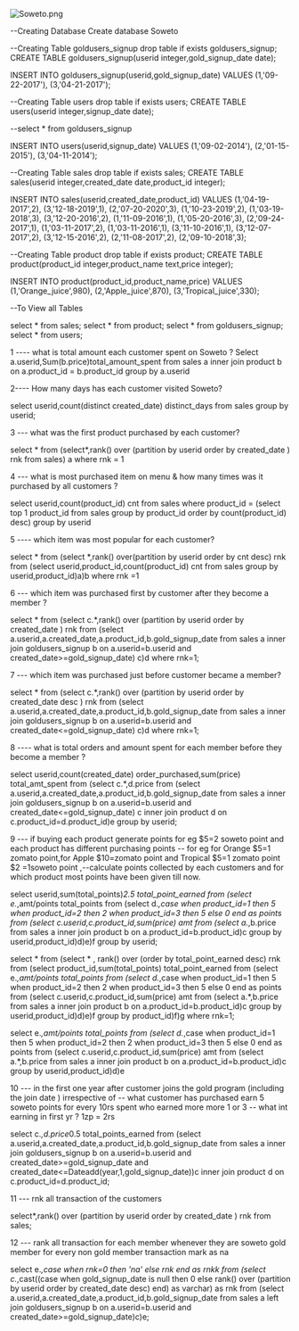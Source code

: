
![Soweto.png](https://github.com/osinachi-david/SOWETO-ANALYSIS/blob/main/Soweto.png)


--Creating Database
Create database Soweto

--Creating Table goldusers_signup
drop table if exists goldusers_signup;
CREATE TABLE goldusers_signup(userid integer,gold_signup_date date); 

INSERT INTO goldusers_signup(userid,gold_signup_date) 
 VALUES (1,'09-22-2017'),
(3,'04-21-2017');

--Creating Table users
drop table if exists users;
CREATE TABLE users(userid integer,signup_date date); 

--select * from goldusers_signup

INSERT INTO users(userid,signup_date) 
 VALUES (1,'09-02-2014'),
(2,'01-15-2015'),
(3,'04-11-2014');

--Creating Table sales
drop table if exists sales;
CREATE TABLE sales(userid integer,created_date date,product_id integer); 

INSERT INTO sales(userid,created_date,product_id) 
 VALUES (1,'04-19-2017',2),
(3,'12-18-2019',1),
(2,'07-20-2020',3),
(1,'10-23-2019',2),
(1,'03-19-2018',3),
(3,'12-20-2016',2),
(1,'11-09-2016',1),
(1,'05-20-2016',3),
(2,'09-24-2017',1),
(1,'03-11-2017',2),
(1,'03-11-2016',1),
(3,'11-10-2016',1),
(3,'12-07-2017',2),
(3,'12-15-2016',2),
(2,'11-08-2017',2),
(2,'09-10-2018',3);

--Creating Table product
drop table if exists product;
CREATE TABLE product(product_id integer,product_name text,price integer); 

INSERT INTO product(product_id,product_name,price) 
 VALUES
(1,'Orange_juice',980),
(2,'Apple_juice',870),
(3,'Tropical_juice',330);

--To View all Tables

select * from sales;
select * from product;
select * from goldusers_signup;
select * from users;



1 ---- what is total amount each customer spent on Soweto ?
Select a.userid,Sum(b.price)total_amount_spent
from sales a
inner join product b
on a.product_id = b.product_id
group by a.userid




2---- How many days has each customer visited Soweto?

select userid,count(distinct created_date) distinct_days
from sales 
group by userid;


3 --- what was the first product purchased by each customer?

select * from
(select*,rank() over (partition by userid order by created_date ) rnk from sales) a where rnk = 1


4 --- what is most purchased item on menu & how many times was it purchased by all customers ?

select userid,count(product_id) cnt from sales where product_id =
(select top 1 product_id from sales group by product_id order by count(product_id) desc)
group by userid


5 ---- which item was most popular for each customer?

select * from
(select *,rank() over(partition by userid order by cnt desc) rnk from
(select userid,product_id,count(product_id) cnt from sales group by userid,product_id)a)b
where rnk =1


6 --- which item was purchased first by customer after they become a member ?

select * from
(select c.*,rank() over (partition by userid order by created_date ) rnk from
(select a.userid,a.created_date,a.product_id,b.gold_signup_date from sales a inner join 
goldusers_signup b on a.userid=b.userid and created_date>=gold_signup_date) c)d where rnk=1;


7 --- which item was purchased just before customer became a member?

select * from
(select c.*,rank() over (partition by userid order by created_date desc ) rnk from
(select a.userid,a.created_date,a.product_id,b.gold_signup_date from sales a inner join 
goldusers_signup b on a.userid=b.userid and created_date<=gold_signup_date) c)d where rnk=1;


8 ---- what is total orders and amount spent for each member before they become a member ?

select userid,count(created_date) order_purchased,sum(price) total_amt_spent from
(select c.*,d.price from
(select a.userid,a.created_date,a.product_id,b.gold_signup_date from sales a inner join 
goldusers_signup b on a.userid=b.userid and created_date<=gold_signup_date) c inner join product d on c.product_id=d.product_id)e
group by userid;


9 --- if buying each product generate points for eg $5=2 soweto point and each product has different purchasing points 
-- for eg for Orange $5=1 zomato point,for Apple $10=zomato point and Tropical $5=1 zomato point  $2 =1soweto point
,--calculate points collected by each customers and for which product most points have been given till now.

select userid,sum(total_points)*2.5  total_point_earned from 
(select e.*,amt/points total_points from 
(select d.*,case when product_id=1 then 5 when product_id=2 then 2 when product_id=3 then 5 else 0 end as points from 
(select c.userid,c.product_id,sum(price) amt from 
(select a.*,b.price from sales a inner join product b on a.product_id=b.product_id)c
group by userid,product_id)d)e)f group by userid;


select * from
(select * , rank() over (order by  total_point_earned desc) rnk from
(select product_id,sum(total_points)  total_point_earned from 
(select e.*,amt/points total_points from 
(select d.*,case when product_id=1 then 5 when product_id=2 then 2 when product_id=3 then 5 else 0 end as points from 
(select c.userid,c.product_id,sum(price) amt from 
(select a.*,b.price from sales a inner join product b on a.product_id=b.product_id)c
group by userid,product_id)d)e)f group by product_id)f)g where rnk=1;



select e.*,amt/points total_points from 
(select d.*,case when product_id=1 then 5 when product_id=2 then 2 when product_id=3 then 5 else 0 end as points from 
(select c.userid,c.product_id,sum(price) amt from 
(select a.*,b.price from sales a inner join product b on a.product_id=b.product_id)c
group by userid,product_id)d)e


10 --- in the first one year after customer joins the gold program (including the join date ) irrespective of 
  --  what customer has purchased earn 5 soweto points for every 10rs spent who earned more more 1 or 3
   -- what int earning in first yr ? 1zp = 2rs



select c.*,d.price*0.5 total_points_earned from
(select a.userid,a.created_date,a.product_id,b.gold_signup_date from sales a inner join
goldusers_signup b on a.userid=b.userid and created_date>=gold_signup_date and created_date<=Dateadd(year,1,gold_signup_date))c
inner join product d on c.product_id=d.product_id;



11 --- rnk all transaction of the customers


select*,rank() over (partition by userid order by created_date ) rnk from sales;


12 --- rank all transaction for each member whenever they are soweto gold member for every non gold member transaction mark as na

select e.*,case when rnk=0 then 'na' else rnk end as rnkk from
(select c.*,cast((case when gold_signup_date is null then 0  else rank() over (partition by userid order by created_date desc) end) as varchar) as rnk from
(select a.userid,a.created_date,a.product_id,b.gold_signup_date from sales a left join
goldusers_signup b on a.userid=b.userid and created_date>=gold_signup_date)c)e;
